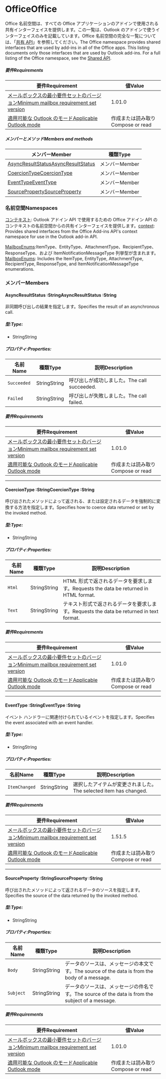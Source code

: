 # <a name="office"></a><span data-ttu-id="4c6e6-101">Office</span><span class="sxs-lookup"><span data-stu-id="4c6e6-101">Office</span></span>

<span data-ttu-id="4c6e6-p101">Office 名前空間は、すべての Office アプリケーションのアドインで使用される共有インターフェイスを提供します。この一覧は、Outlook のアドインで使うインターフェイスのみを記載しています。Office 名前空間の完全な一覧については、「[共有 API](/javascript/api/office)」を参照してください。</span><span class="sxs-lookup"><span data-stu-id="4c6e6-p101">The Office namespace provides shared interfaces that are used by add-ins in all of the Office apps. This listing documents only those interfaces that are used by Outlook add-ins. For a full listing of the Office namespace, see the [Shared API](/javascript/api/office).</span></span>

##### <a name="requirements"></a><span data-ttu-id="4c6e6-104">要件</span><span class="sxs-lookup"><span data-stu-id="4c6e6-104">Requirements</span></span>

|<span data-ttu-id="4c6e6-105">要件</span><span class="sxs-lookup"><span data-stu-id="4c6e6-105">Requirement</span></span>| <span data-ttu-id="4c6e6-106">値</span><span class="sxs-lookup"><span data-stu-id="4c6e6-106">Value</span></span>|
|---|---|
|[<span data-ttu-id="4c6e6-107">メールボックスの最小要件セットのバージョン</span><span class="sxs-lookup"><span data-stu-id="4c6e6-107">Minimum mailbox requirement set version</span></span>](/javascript/office/requirement-sets/outlook-api-requirement-sets)| <span data-ttu-id="4c6e6-108">1.0</span><span class="sxs-lookup"><span data-stu-id="4c6e6-108">1.0</span></span>|
|[<span data-ttu-id="4c6e6-109">適用可能な Outlook のモード</span><span class="sxs-lookup"><span data-stu-id="4c6e6-109">Applicable Outlook mode</span></span>](https://docs.microsoft.com/outlook/add-ins/#extension-points)| <span data-ttu-id="4c6e6-110">作成または読み取り</span><span class="sxs-lookup"><span data-stu-id="4c6e6-110">Compose or read</span></span>|

##### <a name="members-and-methods"></a><span data-ttu-id="4c6e6-111">メンバーとメソッド</span><span class="sxs-lookup"><span data-stu-id="4c6e6-111">Members and methods</span></span>

| <span data-ttu-id="4c6e6-112">メンバー</span><span class="sxs-lookup"><span data-stu-id="4c6e6-112">Member</span></span> | <span data-ttu-id="4c6e6-113">種類</span><span class="sxs-lookup"><span data-stu-id="4c6e6-113">Type</span></span> |
|--------|------|
| [<span data-ttu-id="4c6e6-114">AsyncResultStatus</span><span class="sxs-lookup"><span data-stu-id="4c6e6-114">AsyncResultStatus</span></span>](#asyncresultstatus-string) | <span data-ttu-id="4c6e6-115">メンバー</span><span class="sxs-lookup"><span data-stu-id="4c6e6-115">Member</span></span> |
| [<span data-ttu-id="4c6e6-116">CoercionType</span><span class="sxs-lookup"><span data-stu-id="4c6e6-116">CoercionType</span></span>](#coerciontype-string) | <span data-ttu-id="4c6e6-117">メンバー</span><span class="sxs-lookup"><span data-stu-id="4c6e6-117">Member</span></span> |
| [<span data-ttu-id="4c6e6-118">EventType</span><span class="sxs-lookup"><span data-stu-id="4c6e6-118">EventType</span></span>](#eventtype-string) | <span data-ttu-id="4c6e6-119">メンバー</span><span class="sxs-lookup"><span data-stu-id="4c6e6-119">Member</span></span> |
| [<span data-ttu-id="4c6e6-120">SourceProperty</span><span class="sxs-lookup"><span data-stu-id="4c6e6-120">SourceProperty</span></span>](#sourceproperty-string) | <span data-ttu-id="4c6e6-121">メンバー</span><span class="sxs-lookup"><span data-stu-id="4c6e6-121">Member</span></span> |

### <a name="namespaces"></a><span data-ttu-id="4c6e6-122">名前空間</span><span class="sxs-lookup"><span data-stu-id="4c6e6-122">Namespaces</span></span>

<span data-ttu-id="4c6e6-123">[コンテキスト](office.context.md): Outlook アドイン API で使用するための Office アドイン API のコンテキストの名前空間からの共有インターフェイスを提供します。</span><span class="sxs-lookup"><span data-stu-id="4c6e6-123">[context](office.context.md): Provides shared interfaces from the Office Add-ins API's context namespace for use in the Outlook add-in API.</span></span>

<span data-ttu-id="4c6e6-124">[MailboxEnums](/javascript/api/outlook/office.mailboxenums.attachmenttype):ItemType、EntityType、AttachmentType、RecipientType、ResponseType、および ItemNotificationMessageType 列挙型が含まれます。</span><span class="sxs-lookup"><span data-stu-id="4c6e6-124">[MailboxEnums](/javascript/api/outlook/office.mailboxenums.attachmenttype): Includes the ItemType, EntityType, AttachmentType, RecipientType, ResponseType, and ItemNotificationMessageType enumerations.</span></span>

### <a name="members"></a><span data-ttu-id="4c6e6-125">メンバー</span><span class="sxs-lookup"><span data-stu-id="4c6e6-125">Members</span></span>

####  <a name="asyncresultstatus-string"></a><span data-ttu-id="4c6e6-126">AsyncResultStatus :String</span><span class="sxs-lookup"><span data-stu-id="4c6e6-126">AsyncResultStatus :String</span></span>

<span data-ttu-id="4c6e6-127">非同期呼び出しの結果を指定します。</span><span class="sxs-lookup"><span data-stu-id="4c6e6-127">Specifies the result of an asynchronous call.</span></span>

##### <a name="type"></a><span data-ttu-id="4c6e6-128">型:</span><span class="sxs-lookup"><span data-stu-id="4c6e6-128">Type:</span></span>

*   <span data-ttu-id="4c6e6-129">String</span><span class="sxs-lookup"><span data-stu-id="4c6e6-129">String</span></span>

##### <a name="properties"></a><span data-ttu-id="4c6e6-130">プロパティ:</span><span class="sxs-lookup"><span data-stu-id="4c6e6-130">Properties:</span></span>

|<span data-ttu-id="4c6e6-131">名前</span><span class="sxs-lookup"><span data-stu-id="4c6e6-131">Name</span></span>| <span data-ttu-id="4c6e6-132">種類</span><span class="sxs-lookup"><span data-stu-id="4c6e6-132">Type</span></span>| <span data-ttu-id="4c6e6-133">説明</span><span class="sxs-lookup"><span data-stu-id="4c6e6-133">Description</span></span>|
|---|---|---|
|`Succeeded`| <span data-ttu-id="4c6e6-134">String</span><span class="sxs-lookup"><span data-stu-id="4c6e6-134">String</span></span>|<span data-ttu-id="4c6e6-135">呼び出しが成功しました。</span><span class="sxs-lookup"><span data-stu-id="4c6e6-135">The call succeeded.</span></span>|
|`Failed`| <span data-ttu-id="4c6e6-136">String</span><span class="sxs-lookup"><span data-stu-id="4c6e6-136">String</span></span>|<span data-ttu-id="4c6e6-137">呼び出しが失敗しました。</span><span class="sxs-lookup"><span data-stu-id="4c6e6-137">The call failed.</span></span>|

##### <a name="requirements"></a><span data-ttu-id="4c6e6-138">要件</span><span class="sxs-lookup"><span data-stu-id="4c6e6-138">Requirements</span></span>

|<span data-ttu-id="4c6e6-139">要件</span><span class="sxs-lookup"><span data-stu-id="4c6e6-139">Requirement</span></span>| <span data-ttu-id="4c6e6-140">値</span><span class="sxs-lookup"><span data-stu-id="4c6e6-140">Value</span></span>|
|---|---|
|[<span data-ttu-id="4c6e6-141">メールボックスの最小要件セットのバージョン</span><span class="sxs-lookup"><span data-stu-id="4c6e6-141">Minimum mailbox requirement set version</span></span>](/javascript/office/requirement-sets/outlook-api-requirement-sets)| <span data-ttu-id="4c6e6-142">1.0</span><span class="sxs-lookup"><span data-stu-id="4c6e6-142">1.0</span></span>|
|[<span data-ttu-id="4c6e6-143">適用可能な Outlook のモード</span><span class="sxs-lookup"><span data-stu-id="4c6e6-143">Applicable Outlook mode</span></span>](https://docs.microsoft.com/outlook/add-ins/#extension-points)| <span data-ttu-id="4c6e6-144">作成または読み取り</span><span class="sxs-lookup"><span data-stu-id="4c6e6-144">Compose or read</span></span>|

---

####  <a name="coerciontype-string"></a><span data-ttu-id="4c6e6-145">CoercionType :String</span><span class="sxs-lookup"><span data-stu-id="4c6e6-145">CoercionType :String</span></span>

<span data-ttu-id="4c6e6-146">呼び出されたメソッドによって返される、または設定されるデータを強制的に変換する方法を指定します。</span><span class="sxs-lookup"><span data-stu-id="4c6e6-146">Specifies how to coerce data returned or set by the invoked method.</span></span>

##### <a name="type"></a><span data-ttu-id="4c6e6-147">型:</span><span class="sxs-lookup"><span data-stu-id="4c6e6-147">Type:</span></span>

*   <span data-ttu-id="4c6e6-148">String</span><span class="sxs-lookup"><span data-stu-id="4c6e6-148">String</span></span>

##### <a name="properties"></a><span data-ttu-id="4c6e6-149">プロパティ:</span><span class="sxs-lookup"><span data-stu-id="4c6e6-149">Properties:</span></span>

|<span data-ttu-id="4c6e6-150">名前</span><span class="sxs-lookup"><span data-stu-id="4c6e6-150">Name</span></span>| <span data-ttu-id="4c6e6-151">種類</span><span class="sxs-lookup"><span data-stu-id="4c6e6-151">Type</span></span>| <span data-ttu-id="4c6e6-152">説明</span><span class="sxs-lookup"><span data-stu-id="4c6e6-152">Description</span></span>|
|---|---|---|
|`Html`| <span data-ttu-id="4c6e6-153">String</span><span class="sxs-lookup"><span data-stu-id="4c6e6-153">String</span></span>|<span data-ttu-id="4c6e6-154">HTML 形式で返されるデータを要求します。</span><span class="sxs-lookup"><span data-stu-id="4c6e6-154">Requests the data be returned in HTML format.</span></span>|
|`Text`| <span data-ttu-id="4c6e6-155">String</span><span class="sxs-lookup"><span data-stu-id="4c6e6-155">String</span></span>|<span data-ttu-id="4c6e6-156">テキスト形式で返されるデータを要求します。</span><span class="sxs-lookup"><span data-stu-id="4c6e6-156">Requests the data be returned in text format.</span></span>|

##### <a name="requirements"></a><span data-ttu-id="4c6e6-157">要件</span><span class="sxs-lookup"><span data-stu-id="4c6e6-157">Requirements</span></span>

|<span data-ttu-id="4c6e6-158">要件</span><span class="sxs-lookup"><span data-stu-id="4c6e6-158">Requirement</span></span>| <span data-ttu-id="4c6e6-159">値</span><span class="sxs-lookup"><span data-stu-id="4c6e6-159">Value</span></span>|
|---|---|
|[<span data-ttu-id="4c6e6-160">メールボックスの最小要件セットのバージョン</span><span class="sxs-lookup"><span data-stu-id="4c6e6-160">Minimum mailbox requirement set version</span></span>](/javascript/office/requirement-sets/outlook-api-requirement-sets)| <span data-ttu-id="4c6e6-161">1.0</span><span class="sxs-lookup"><span data-stu-id="4c6e6-161">1.0</span></span>|
|[<span data-ttu-id="4c6e6-162">適用可能な Outlook のモード</span><span class="sxs-lookup"><span data-stu-id="4c6e6-162">Applicable Outlook mode</span></span>](https://docs.microsoft.com/outlook/add-ins/#extension-points)| <span data-ttu-id="4c6e6-163">作成または読み取り</span><span class="sxs-lookup"><span data-stu-id="4c6e6-163">Compose or read</span></span>|

---

####  <a name="eventtype-string"></a><span data-ttu-id="4c6e6-164">EventType :String</span><span class="sxs-lookup"><span data-stu-id="4c6e6-164">EventType :String</span></span>

<span data-ttu-id="4c6e6-165">イベント ハンドラーに関連付けられているイベントを指定します。</span><span class="sxs-lookup"><span data-stu-id="4c6e6-165">Specifies the event associated with an event handler.</span></span>

##### <a name="type"></a><span data-ttu-id="4c6e6-166">型:</span><span class="sxs-lookup"><span data-stu-id="4c6e6-166">Type:</span></span>

*   <span data-ttu-id="4c6e6-167">String</span><span class="sxs-lookup"><span data-stu-id="4c6e6-167">String</span></span>

##### <a name="properties"></a><span data-ttu-id="4c6e6-168">プロパティ:</span><span class="sxs-lookup"><span data-stu-id="4c6e6-168">Properties:</span></span>

| <span data-ttu-id="4c6e6-169">名前</span><span class="sxs-lookup"><span data-stu-id="4c6e6-169">Name</span></span> | <span data-ttu-id="4c6e6-170">種類</span><span class="sxs-lookup"><span data-stu-id="4c6e6-170">Type</span></span> | <span data-ttu-id="4c6e6-171">説明</span><span class="sxs-lookup"><span data-stu-id="4c6e6-171">Description</span></span> |
|---|---|---|
|`ItemChanged`| <span data-ttu-id="4c6e6-172">String</span><span class="sxs-lookup"><span data-stu-id="4c6e6-172">String</span></span> | <span data-ttu-id="4c6e6-173">選択したアイテムが変更されました。</span><span class="sxs-lookup"><span data-stu-id="4c6e6-173">The selected item has changed.</span></span> |

##### <a name="requirements"></a><span data-ttu-id="4c6e6-174">要件</span><span class="sxs-lookup"><span data-stu-id="4c6e6-174">Requirements</span></span>

|<span data-ttu-id="4c6e6-175">要件</span><span class="sxs-lookup"><span data-stu-id="4c6e6-175">Requirement</span></span>| <span data-ttu-id="4c6e6-176">値</span><span class="sxs-lookup"><span data-stu-id="4c6e6-176">Value</span></span>|
|---|---|
|[<span data-ttu-id="4c6e6-177">メールボックスの最小要件セットのバージョン</span><span class="sxs-lookup"><span data-stu-id="4c6e6-177">Minimum mailbox requirement set version</span></span>](/javascript/office/requirement-sets/outlook-api-requirement-sets)| <span data-ttu-id="4c6e6-178">1.5</span><span class="sxs-lookup"><span data-stu-id="4c6e6-178">1.5</span></span> |
|[<span data-ttu-id="4c6e6-179">適用可能な Outlook のモード</span><span class="sxs-lookup"><span data-stu-id="4c6e6-179">Applicable Outlook mode</span></span>](https://docs.microsoft.com/outlook/add-ins/#extension-points)| <span data-ttu-id="4c6e6-180">作成または読み取り</span><span class="sxs-lookup"><span data-stu-id="4c6e6-180">Compose or read</span></span> |

---

####  <a name="sourceproperty-string"></a><span data-ttu-id="4c6e6-181">SourceProperty :String</span><span class="sxs-lookup"><span data-stu-id="4c6e6-181">SourceProperty :String</span></span>

<span data-ttu-id="4c6e6-182">呼び出されたメソッドによって返されるデータのソースを指定します。</span><span class="sxs-lookup"><span data-stu-id="4c6e6-182">Specifies the source of the data returned by the invoked method.</span></span>

##### <a name="type"></a><span data-ttu-id="4c6e6-183">型:</span><span class="sxs-lookup"><span data-stu-id="4c6e6-183">Type:</span></span>

*   <span data-ttu-id="4c6e6-184">String</span><span class="sxs-lookup"><span data-stu-id="4c6e6-184">String</span></span>

##### <a name="properties"></a><span data-ttu-id="4c6e6-185">プロパティ:</span><span class="sxs-lookup"><span data-stu-id="4c6e6-185">Properties:</span></span>

|<span data-ttu-id="4c6e6-186">名前</span><span class="sxs-lookup"><span data-stu-id="4c6e6-186">Name</span></span>| <span data-ttu-id="4c6e6-187">種類</span><span class="sxs-lookup"><span data-stu-id="4c6e6-187">Type</span></span>| <span data-ttu-id="4c6e6-188">説明</span><span class="sxs-lookup"><span data-stu-id="4c6e6-188">Description</span></span>|
|---|---|---|
|`Body`| <span data-ttu-id="4c6e6-189">String</span><span class="sxs-lookup"><span data-stu-id="4c6e6-189">String</span></span>|<span data-ttu-id="4c6e6-190">データのソースは、メッセージの本文です。</span><span class="sxs-lookup"><span data-stu-id="4c6e6-190">The source of the data is from the body of a message.</span></span>|
|`Subject`| <span data-ttu-id="4c6e6-191">String</span><span class="sxs-lookup"><span data-stu-id="4c6e6-191">String</span></span>|<span data-ttu-id="4c6e6-192">データのソースは、メッセージの件名です。</span><span class="sxs-lookup"><span data-stu-id="4c6e6-192">The source of the data is from the subject of a message.</span></span>|

##### <a name="requirements"></a><span data-ttu-id="4c6e6-193">要件</span><span class="sxs-lookup"><span data-stu-id="4c6e6-193">Requirements</span></span>

|<span data-ttu-id="4c6e6-194">要件</span><span class="sxs-lookup"><span data-stu-id="4c6e6-194">Requirement</span></span>| <span data-ttu-id="4c6e6-195">値</span><span class="sxs-lookup"><span data-stu-id="4c6e6-195">Value</span></span>|
|---|---|
|[<span data-ttu-id="4c6e6-196">メールボックスの最小要件セットのバージョン</span><span class="sxs-lookup"><span data-stu-id="4c6e6-196">Minimum mailbox requirement set version</span></span>](/javascript/office/requirement-sets/outlook-api-requirement-sets)| <span data-ttu-id="4c6e6-197">1.0</span><span class="sxs-lookup"><span data-stu-id="4c6e6-197">1.0</span></span>|
|[<span data-ttu-id="4c6e6-198">適用可能な Outlook のモード</span><span class="sxs-lookup"><span data-stu-id="4c6e6-198">Applicable Outlook mode</span></span>](https://docs.microsoft.com/outlook/add-ins/#extension-points)| <span data-ttu-id="4c6e6-199">作成または読み取り</span><span class="sxs-lookup"><span data-stu-id="4c6e6-199">Compose or read</span></span>|
